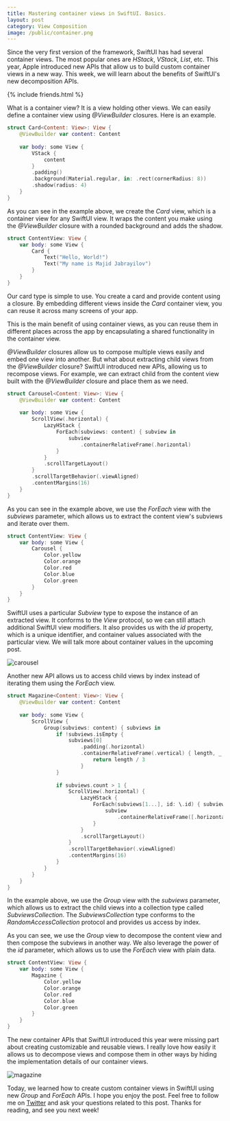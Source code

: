 ```yaml
---
title: Mastering container views in SwiftUI. Basics.
layout: post
category: View Composition
image: /public/container.png
---
```


Since the very first version of the framework, SwiftUI has had several container views. The most popular ones are *HStack*, *VStack*, *List*, etc. This year, Apple introduced new APIs that allow us to build custom container views in a new way. This week, we will learn about the benefits of SwiftUI's new decomposition APIs.

{% include friends.html %}

What is a container view? It is a view holding other views. We can easily define a container view using *@ViewBuilder* closures. Here is an example.

```swift
struct Card<Content: View>: View {
    @ViewBuilder var content: Content
    
    var body: some View {
        VStack {
            content
        }
        .padding()
        .background(Material.regular, in: .rect(cornerRadius: 8))
        .shadow(radius: 4)
    }
}
```

As you can see in the example above, we create the *Card* view, which is a container view for any SwiftUI view. It wraps the content you make using the *@ViewBuilder* closure with a rounded background and adds the shadow. 

```swift
struct ContentView: View {
    var body: some View {
        Card {
            Text("Hello, World!")
            Text("My name is Majid Jabrayilov")
        }
    }
}
```

Our card type is simple to use. You create a card and provide content using a closure. By embedding different views inside the *Card* container view, you can reuse it across many screens of your app.

This is the main benefit of using container views, as you can reuse them in different places across the app by encapsulating a shared functionality in the container view.

*@ViewBuilder* closures allow us to compose multiple views easily and embed one view into another. But what about extracting child views from the *@ViewBuilder* closure? SwiftUI introduced new APIs, allowing us to recompose views. For example, we can extract child from the content view built with the *@ViewBuilder* closure and place them as we need.

```swift
struct Carousel<Content: View>: View {
    @ViewBuilder var content: Content
    
    var body: some View {
        ScrollView(.horizontal) {
            LazyHStack {
                ForEach(subviews: content) { subview in
                    subview
                        .containerRelativeFrame(.horizontal)
                }
            }
            .scrollTargetLayout()
        }
        .scrollTargetBehavior(.viewAligned)
        .contentMargins(16)
    }
}
```

As you can see in the example above, we use the *ForEach* view with the *subviews* parameter, which allows us to extract the content view's subviews and iterate over them. 

```swift
struct ContentView: View {
    var body: some View {
        Carousel {
            Color.yellow
            Color.orange
            Color.red
            Color.blue
            Color.green
        }
    }
}
```

SwiftUI uses a particular *Subview* type to expose the instance of an extracted view. It conforms to the *View* protocol, so we can still attach additional SwiftUI view modifiers. It also provides us with the *id* property, which is a unique identifier, and container values associated with the particular view. We will talk more about container values in the upcoming post.

![carousel](/public/container1.png)

Another new API allows us to access child views by index instead of iterating them using the *ForEach* view.

```swift
struct Magazine<Content: View>: View {
    @ViewBuilder var content: Content
    
    var body: some View {
        ScrollView {
            Group(subviews: content) { subviews in
                if !subviews.isEmpty {
                    subviews[0]
                        .padding(.horizontal)
                        .containerRelativeFrame(.vertical) { length, _ in
                            return length / 3
                        }
                }
                
                if subviews.count > 1 {
                    ScrollView(.horizontal) {
                        LazyHStack {
                            ForEach(subviews[1...], id: \.id) { subview in
                                subview
                                    .containerRelativeFrame([.horizontal, .vertical])
                            }
                        }
                        .scrollTargetLayout()
                    }
                    .scrollTargetBehavior(.viewAligned)
                    .contentMargins(16)
                }
            }
        }
    }
}
```

In the example above, we use the *Group* view with the *subviews* parameter, which allows us to extract the child views into a collection type called *SubviewsCollection*. The *SubviewsCollection* type conforms to the *RandomAccessCollection* protocol and provides us access by index.

As you can see, we use the *Group* view to decompose the content view and then compose the subviews in another way. We also leverage the power of the *id* parameter, which allows us to use the *ForEach* view with plain data.

```swift
struct ContentView: View {
    var body: some View {
        Magazine {
            Color.yellow
            Color.orange
            Color.red
            Color.blue
            Color.green
        }
    }
}
```

The new container APIs that SwiftUI introduced this year were missing part about creating customizable and reusable views. I really love how easily it allows us to decompose views and compose them in other ways by hiding the implementation details of our container views.

![magazine](/public/container2.png)

Today, we learned how to create custom container views in SwiftUI using new *Group* and *ForEach* APIs. I hope you enjoy the post. Feel free to follow me on [Twitter](https://twitter.com/mecid) and ask your questions related to this post. Thanks for reading, and see you next week!

